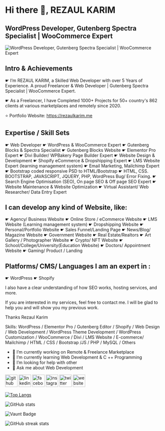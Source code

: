 # Hi there 👋, REZAUL KARIM
## WordPress Developer, Gutenberg Spectra Specialist | WooCommerce Expert
![WordPress Developer, Gutenberg Spectra Specialist | WooCommerce Expert](https://media.licdn.com/dms/image/D5616AQEtxPNO0h3YhA/profile-displaybackgroundimage-shrink_350_1400/0/1696327419501?e=1725494400&v=beta&t=qM2h1PEkT-3-Fi8MRH49UX8QVucLSUMlmd_xZQkp7RU)

Intro & Achievements
---------------------
☛ I’m REZAUL KARIM, a Skilled Web Developer with over 5 Years of Experience. A proud Freelancer & Web Developer | Gutenberg Spectra Specialist | WooCommerce Expert.

☛ As a Freelancer, I have Completed 1000+ Projects for 50+ country's 862 clients at various marketplaces and remotely since 2020.

⭐ Portfolio Website: https://rezaulkarim.me

Expertise / Skill Sets
---------------------
☛ Web Developer
☛ WordPress & WooCommerce Expert
☛ Gutenberg Blocks & Spectra Specialist
☛ Gutenberg Blocks Website
☛ Elementor Pro Expert
☛ Divi Builder/ WPBakery Page Builder Expert
☛ Website Design & Development
☛ Shopify eCommerce & Dropshipping Expert
☛ LMS Website Expert (learning management system)
☛ Email Marketing, Mailchimp Expert
☛ Bootstrap coded responsive PSD to HTML/Bootstrap
☛ HTML, CSS. BOOTSTRAP, JAVASCRIPT, JQUERY, PHP, WordPress Bug/ Error Fixing.
☛ Search Engine Optimisation (SEO), On page SEO & Off page SEO Expert
☛ Website Maintenance & Website Optimization
☛ Virtual Assistant/ Web Researcher/ Data Entry Expert


I can develop any kind of Website, like:
----------------------------------------------
☛ Agency/ Business Website
☛ Online Store / eCommerce Website
☛ LMS Website (Learning management system)
☛ Dropshipping Website
☛ Personal/Portfolio Website
☛ Sales Funnel/Landing Page
☛ News/Blog/ Magazine Website
☛ Government Website
☛ Real Estate/Realtors
☛ Art Gallery / Photographer Website
☛ Crypto/ NFT Website
☛ School/College/University(Education Website)
☛ Doctors/ Appointment Website
☛ Gaming/ Product / Landing

Platforms/ CMS/ Languages I am an expert in :
---------------------------------------------------
☛ WordPress
☛ Shopify

I also have a clear understanding of how SEO works, hosting services, and more.

If you are interested in my services, feel free to contact me. I will be glad to help you and will show you my previous work.

Thanks
Rezaul Karim

Skills: WordPress / Elementor Pro / Gutenberg Editor / Shopify / Web Design / Web Development / WordPress Theme Development / WordPress Customization / WooCommerce / Divi  / LMS Website / E-commerce/ Mailchimp / HTML / CSS / Bootstrap /JS / PHP / MySQL / Others

- 🔭 I’m currently working on Remote & Freelance Marketplace 
- 🌱 I’m currently learning Web Development & C ++ Programming 
- 🤔 I’m looking for help with other 
- 💬 Ask me about Web Development 


[<img src='https://cdn.jsdelivr.net/npm/simple-icons@3.0.1/icons/github.svg' alt='github' height='40'>](https://github.com/https://github.com/rezaulkarimadib)  [<img src='https://cdn.jsdelivr.net/npm/simple-icons@3.0.1/icons/linkedin.svg' alt='linkedin' height='40'>](https://www.linkedin.com/in/https://www.linkedin.com/in/rezaulkarimadib/)  [<img src='https://cdn.jsdelivr.net/npm/simple-icons@3.0.1/icons/facebook.svg' alt='facebook' height='40'>](https://www.facebook.com/https://www.facebook.com/rezaulkarimadib)  [<img src='https://cdn.jsdelivr.net/npm/simple-icons@3.0.1/icons/instagram.svg' alt='instagram' height='40'>](https://www.instagram.com/https://www.instagram.com/rezaulkorimadib/)  [<img src='https://cdn.jsdelivr.net/npm/simple-icons@3.0.1/icons/twitter.svg' alt='twitter' height='40'>](https://twitter.com/https://x.com/rezaulkarimadib)  [<img src='https://cdn.jsdelivr.net/npm/simple-icons@3.0.1/icons/icloud.svg' alt='website' height='40'>](https://rezaulkarim.me)  

[![Top Langs](https://github-readme-stats.vercel.app/api/top-langs/?username=https://github.com/rezaulkarimadib)](https://github.com/anuraghazra/github-readme-stats)

![GitHub stats](https://github-readme-stats.vercel.app/api?username=https://github.com/rezaulkarimadib&show_icons=true&count_private=true)  

![Vaunt Badge](https://api.vaunt.dev/v1/github/entities/https://github.com/rezaulkarimadib/contributions?format=svg&private=true)  

![GitHub streak stats](https://streak-stats.demolab.com/?user=https://github.com/rezaulkarimadib)  

